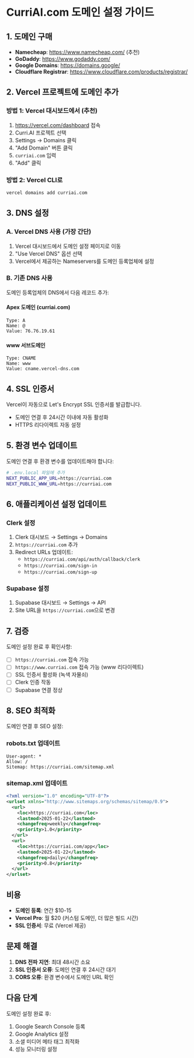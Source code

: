 # CurriAI.com 도메인 설정 가이드

## 1. 도메인 구매
- **Namecheap**: https://www.namecheap.com/ (추천)
- **GoDaddy**: https://www.godaddy.com/
- **Google Domains**: https://domains.google/
- **Cloudflare Registrar**: https://www.cloudflare.com/products/registrar/

## 2. Vercel 프로젝트에 도메인 추가

### 방법 1: Vercel 대시보드에서 (추천)
1. https://vercel.com/dashboard 접속
2. Curri.AI 프로젝트 선택
3. Settings → Domains 클릭
4. "Add Domain" 버튼 클릭
5. `curriai.com` 입력
6. "Add" 클릭

### 방법 2: Vercel CLI로
```bash
vercel domains add curriai.com
```

## 3. DNS 설정

### A. Vercel DNS 사용 (가장 간단)
1. Vercel 대시보드에서 도메인 설정 페이지로 이동
2. "Use Vercel DNS" 옵션 선택
3. Vercel에서 제공하는 Nameservers를 도메인 등록업체에 설정

### B. 기존 DNS 사용
도메인 등록업체의 DNS에서 다음 레코드 추가:

#### Apex 도메인 (curriai.com)
```
Type: A
Name: @
Value: 76.76.19.61
```

#### www 서브도메인
```
Type: CNAME
Name: www
Value: cname.vercel-dns.com
```

## 4. SSL 인증서
Vercel이 자동으로 Let's Encrypt SSL 인증서를 발급합니다.
- 도메인 연결 후 24시간 이내에 자동 활성화
- HTTPS 리다이렉트 자동 설정

## 5. 환경 변수 업데이트
도메인 연결 후 환경 변수를 업데이트해야 합니다:

```bash
# .env.local 파일에 추가
NEXT_PUBLIC_APP_URL=https://curriai.com
NEXT_PUBLIC_WWW_URL=https://curriai.com
```

## 6. 애플리케이션 설정 업데이트

### Clerk 설정
1. Clerk 대시보드 → Settings → Domains
2. `https://curriai.com` 추가
3. Redirect URLs 업데이트:
   - `https://curriai.com/api/auth/callback/clerk`
   - `https://curriai.com/sign-in`
   - `https://curriai.com/sign-up`

### Supabase 설정
1. Supabase 대시보드 → Settings → API
2. Site URL을 `https://curriai.com`으로 변경

## 7. 검증
도메인 설정 완료 후 확인사항:
- [ ] `https://curriai.com` 접속 가능
- [ ] `https://www.curriai.com` 접속 가능 (www 리다이렉트)
- [ ] SSL 인증서 활성화 (녹색 자물쇠)
- [ ] Clerk 인증 작동
- [ ] Supabase 연결 정상

## 8. SEO 최적화
도메인 연결 후 SEO 설정:

### robots.txt 업데이트
```
User-agent: *
Allow: /
Sitemap: https://curriai.com/sitemap.xml
```

### sitemap.xml 업데이트
```xml
<?xml version="1.0" encoding="UTF-8"?>
<urlset xmlns="http://www.sitemaps.org/schemas/sitemap/0.9">
  <url>
    <loc>https://curriai.com</loc>
    <lastmod>2025-01-22</lastmod>
    <changefreq>weekly</changefreq>
    <priority>1.0</priority>
  </url>
  <url>
    <loc>https://curriai.com/app</loc>
    <lastmod>2025-01-22</lastmod>
    <changefreq>daily</changefreq>
    <priority>0.8</priority>
  </url>
</urlset>
```

## 비용
- **도메인 등록**: 연간 $10-15
- **Vercel Pro**: 월 $20 (커스텀 도메인, 더 많은 빌드 시간)
- **SSL 인증서**: 무료 (Vercel 제공)

## 문제 해결
1. **DNS 전파 지연**: 최대 48시간 소요
2. **SSL 인증서 오류**: 도메인 연결 후 24시간 대기
3. **CORS 오류**: 환경 변수에서 도메인 URL 확인

## 다음 단계
도메인 설정 완료 후:
1. Google Search Console 등록
2. Google Analytics 설정
3. 소셜 미디어 메타 태그 최적화
4. 성능 모니터링 설정
